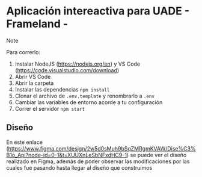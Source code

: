 # Aplicación intereactiva para UADE - Frameland -

> [!NOTE]
> Para correrlo:
> 1. Instalar NodeJS (https://nodejs.org/en) y VS Code (https://code.visualstudio.com/download)
> 2. Abrir VS Code
> 3. Abrir la carpeta
> 4. Instalar las dependencias `npm install`
> 5. Clonar el archivo de `.env.template` y renombrarlo a `.env`
> 6. Cambiar las variables de entorno acorde a tu configuración
> 7. Correr el servidor `npm start`

## Diseño
En este enlace (https://www.figma.com/design/2w5d0sMuh9bSqZMRgmKVAW/Dise%C3%B1o_Api?node-id=0-1&t=XUUXnLeSbNFxdHC9-1) se puede ver el diseño realizado en Figma, además de poder observar las modificaciones por las cuales fue pasando hasta llegar al diseño que construimos
